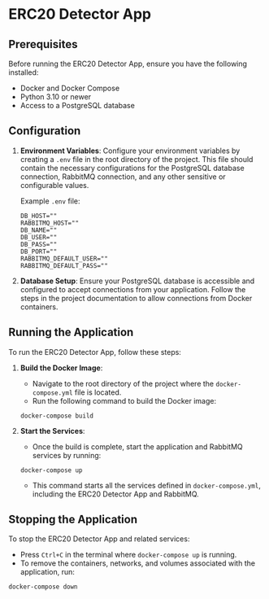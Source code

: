 # ERC20 Detector App

## Prerequisites

Before running the ERC20 Detector App, ensure you have the following installed:

- Docker and Docker Compose
- Python 3.10 or newer
- Access to a PostgreSQL database

## Configuration

1. **Environment Variables**: Configure your environment variables by creating a `.env` file in the root directory of the project. This file should contain the necessary configurations for the PostgreSQL database connection, RabbitMQ connection, and any other sensitive or configurable values.

    Example `.env` file:
    ```
    DB_HOST=""
    RABBITMQ_HOST=""
    DB_NAME=""
    DB_USER=""
    DB_PASS=""
    DB_PORT=""
    RABBITMQ_DEFAULT_USER=""
    RABBITMQ_DEFAULT_PASS=""
    ```

2. **Database Setup**: Ensure your PostgreSQL database is accessible and configured to accept connections from your application. Follow the steps in the project documentation to allow connections from Docker containers.


## Running the Application

To run the ERC20 Detector App, follow these steps:

1. **Build the Docker Image**:
    - Navigate to the root directory of the project where the `docker-compose.yml` file is located.
    - Run the following command to build the Docker image:
    ```
    docker-compose build
    ```

2. **Start the Services**:
    - Once the build is complete, start the application and RabbitMQ services by running:
    ```
    docker-compose up
    ```
    - This command starts all the services defined in `docker-compose.yml`, including the ERC20 Detector App and RabbitMQ.


## Stopping the Application

To stop the ERC20 Detector App and related services:

- Press `Ctrl+C` in the terminal where `docker-compose up` is running.
- To remove the containers, networks, and volumes associated with the application, run:
```
docker-compose down
```


